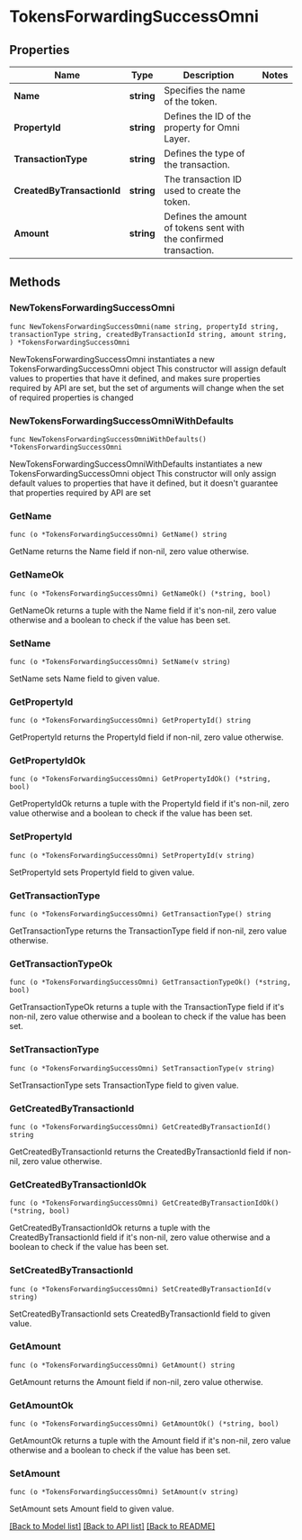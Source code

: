 # TokensForwardingSuccessOmni

## Properties

Name | Type | Description | Notes
------------ | ------------- | ------------- | -------------
**Name** | **string** | Specifies the name of the token. | 
**PropertyId** | **string** | Defines the ID of the property for Omni Layer. | 
**TransactionType** | **string** | Defines the type of the transaction. | 
**CreatedByTransactionId** | **string** | The transaction ID used to create the token. | 
**Amount** | **string** | Defines the amount of tokens sent with the confirmed transaction. | 

## Methods

### NewTokensForwardingSuccessOmni

`func NewTokensForwardingSuccessOmni(name string, propertyId string, transactionType string, createdByTransactionId string, amount string, ) *TokensForwardingSuccessOmni`

NewTokensForwardingSuccessOmni instantiates a new TokensForwardingSuccessOmni object
This constructor will assign default values to properties that have it defined,
and makes sure properties required by API are set, but the set of arguments
will change when the set of required properties is changed

### NewTokensForwardingSuccessOmniWithDefaults

`func NewTokensForwardingSuccessOmniWithDefaults() *TokensForwardingSuccessOmni`

NewTokensForwardingSuccessOmniWithDefaults instantiates a new TokensForwardingSuccessOmni object
This constructor will only assign default values to properties that have it defined,
but it doesn't guarantee that properties required by API are set

### GetName

`func (o *TokensForwardingSuccessOmni) GetName() string`

GetName returns the Name field if non-nil, zero value otherwise.

### GetNameOk

`func (o *TokensForwardingSuccessOmni) GetNameOk() (*string, bool)`

GetNameOk returns a tuple with the Name field if it's non-nil, zero value otherwise
and a boolean to check if the value has been set.

### SetName

`func (o *TokensForwardingSuccessOmni) SetName(v string)`

SetName sets Name field to given value.


### GetPropertyId

`func (o *TokensForwardingSuccessOmni) GetPropertyId() string`

GetPropertyId returns the PropertyId field if non-nil, zero value otherwise.

### GetPropertyIdOk

`func (o *TokensForwardingSuccessOmni) GetPropertyIdOk() (*string, bool)`

GetPropertyIdOk returns a tuple with the PropertyId field if it's non-nil, zero value otherwise
and a boolean to check if the value has been set.

### SetPropertyId

`func (o *TokensForwardingSuccessOmni) SetPropertyId(v string)`

SetPropertyId sets PropertyId field to given value.


### GetTransactionType

`func (o *TokensForwardingSuccessOmni) GetTransactionType() string`

GetTransactionType returns the TransactionType field if non-nil, zero value otherwise.

### GetTransactionTypeOk

`func (o *TokensForwardingSuccessOmni) GetTransactionTypeOk() (*string, bool)`

GetTransactionTypeOk returns a tuple with the TransactionType field if it's non-nil, zero value otherwise
and a boolean to check if the value has been set.

### SetTransactionType

`func (o *TokensForwardingSuccessOmni) SetTransactionType(v string)`

SetTransactionType sets TransactionType field to given value.


### GetCreatedByTransactionId

`func (o *TokensForwardingSuccessOmni) GetCreatedByTransactionId() string`

GetCreatedByTransactionId returns the CreatedByTransactionId field if non-nil, zero value otherwise.

### GetCreatedByTransactionIdOk

`func (o *TokensForwardingSuccessOmni) GetCreatedByTransactionIdOk() (*string, bool)`

GetCreatedByTransactionIdOk returns a tuple with the CreatedByTransactionId field if it's non-nil, zero value otherwise
and a boolean to check if the value has been set.

### SetCreatedByTransactionId

`func (o *TokensForwardingSuccessOmni) SetCreatedByTransactionId(v string)`

SetCreatedByTransactionId sets CreatedByTransactionId field to given value.


### GetAmount

`func (o *TokensForwardingSuccessOmni) GetAmount() string`

GetAmount returns the Amount field if non-nil, zero value otherwise.

### GetAmountOk

`func (o *TokensForwardingSuccessOmni) GetAmountOk() (*string, bool)`

GetAmountOk returns a tuple with the Amount field if it's non-nil, zero value otherwise
and a boolean to check if the value has been set.

### SetAmount

`func (o *TokensForwardingSuccessOmni) SetAmount(v string)`

SetAmount sets Amount field to given value.



[[Back to Model list]](../README.md#documentation-for-models) [[Back to API list]](../README.md#documentation-for-api-endpoints) [[Back to README]](../README.md)


